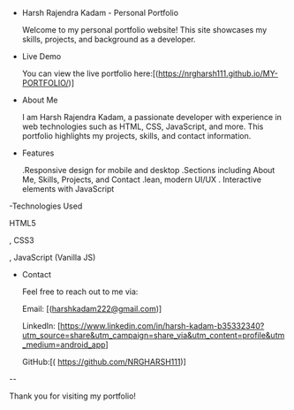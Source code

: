 - Harsh Rajendra Kadam - Personal Portfolio

  Welcome to my personal portfolio website! This site showcases my skills, projects, and background as a developer.

- Live Demo

  You can view the live portfolio here:[(https://nrgharsh111.github.io/MY-PORTFOLIO/)]

- About Me

  I am Harsh Rajendra Kadam, a passionate developer with experience in web technologies such as HTML, CSS, JavaScript, and more. This portfolio highlights my projects, skills, and contact information.

- Features

  .Responsive design for mobile and desktop
  .Sections including About Me, Skills, Projects, and Contact
  .lean, modern UI/UX
  . Interactive elements with JavaScript

-Technologies Used

   HTML5
   
  , CSS3
  
  , JavaScript (Vanilla JS)


- Contact

  Feel free to reach out to me via:

   Email: [(harshkadam222@gmail.com)]


   LinkedIn: [https://www.linkedin.com/in/harsh-kadam-b35332340?utm_source=share&utm_campaign=share_via&utm_content=profile&utm_medium=android_app]

   GitHub:[( https://github.com/NRGHARSH111)]


  

--

Thank you for visiting my portfolio!
